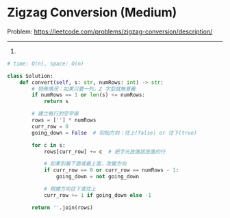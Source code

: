 Zigzag Conversion (Medium)
===

Problem: https://leetcode.com/problems/zigzag-conversion/description/

---

1. 
```python
# time: O(n), space: O(n)

class Solution:
    def convert(self, s: str, numRows: int) -> str:
        # 特殊情況：如果只要一列，Z 字型就無意義
        if numRows == 1 or len(s) <= numRows:
            return s

        # 建立每行的空字串
        rows = [''] * numRows
        curr_row = 0
        going_down = False  # 初始方向：往上(false) or 往下(true)

        for c in s:
            rows[curr_row] += c  # 把字元放進該放進的行

            # 如果到最下面或最上面，改變方向
            if curr_row == 0 or curr_row == numRows - 1:
                going_down = not going_down

            # 根據方向往下或往上
            curr_row += 1 if going_down else -1

        return ''.join(rows)
```
